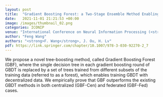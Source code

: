 ```yaml
---
layout: post
title:  "Gradient Boosting Forest: a Two-Stage Ensemble Method Enabling Federated Learning of GBDTs"
date:   2021-11-01 21:21:53 +00:00
image: /images/thumbnail_02.png
categories: ICONIP
venue: "International Conference on Neural Information Processing (<strong>ICONIP 2021</strong>)"
author: "Feng Wang"
authors: "<strong>F. Wang</strong>, J. Ou, H. Lv"
pdf: https://link.springer.com/chapter/10.1007/978-3-030-92270-2_7
---
```

We propose a novel tree-boosting method, called Gradient Boosting Forest (GBF), where the single decision tree in each gradient boosting round of GBDT is replaced by a set of trees trained from different subsets of the training data (referred to as a forest), which enables training GBDT with decentralized data. We empirically prove that GBF outperforms the existing GBDT methods in both centralized (GBF-Cen) and federated (GBF-Fed) cases.
